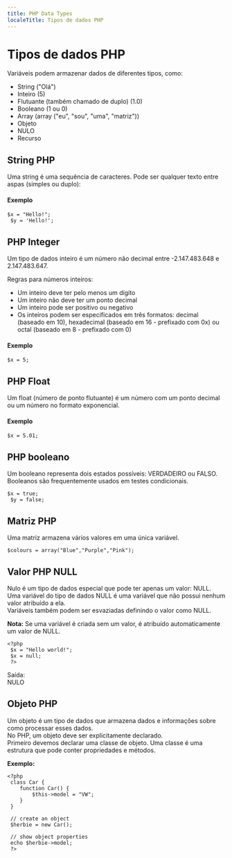 ```yaml
---
title: PHP Data Types
localeTitle: Tipos de dados PHP
---
```

# Tipos de dados PHP

Variáveis ​​podem armazenar dados de diferentes tipos, como:

*   String ("Olá")
*   Inteiro (5)
*   Flutuante (também chamado de duplo) (1.0)
*   Booleano (1 ou 0)
*   Array (array ("eu", "sou", "uma", "matriz"))
*   Objeto
*   NULO
*   Recurso

## String PHP

Uma string é uma sequência de caracteres. Pode ser qualquer texto entre aspas (simples ou duplo):

#### Exemplo
```
$x = "Hello!"; 
 $y = 'Hello!'; 
```

## PHP Integer

Um tipo de dados inteiro é um número não decimal entre -2.147.483.648 e 2.147.483.647.

Regras para números inteiros:

*   Um inteiro deve ter pelo menos um dígito
*   Um inteiro não deve ter um ponto decimal
*   Um inteiro pode ser positivo ou negativo
*   Os inteiros podem ser especificados em três formatos: decimal (baseado em 10), hexadecimal (baseado em 16 - prefixado com 0x) ou octal (baseado em 8 - prefixado com 0)

#### Exemplo

`$x = 5;`

## PHP Float

Um float (número de ponto flutuante) é um número com um ponto decimal ou um número no formato exponencial.

#### Exemplo

`$x = 5.01;`

## PHP booleano

Um booleano representa dois estados possíveis: VERDADEIRO ou FALSO. Booleanos são frequentemente usados ​​em testes condicionais.
```
$x = true; 
 $y = false; 
```

## Matriz PHP

Uma matriz armazena vários valores em uma única variável.

`$colours = array("Blue","Purple","Pink");`

## Valor PHP NULL

Nulo é um tipo de dados especial que pode ter apenas um valor: NULL.  
Uma variável do tipo de dados NULL é uma variável que não possui nenhum valor atribuído a ela.  
Variáveis ​​também podem ser esvaziadas definindo o valor como NULL.

**Nota:** Se uma variável é criada sem um valor, é atribuído automaticamente um valor de NULL.
```
<?php 
 $x = "Hello world!"; 
 $x = null; 
 ?> 
```

Saída:  
NULO

## Objeto PHP

Um objeto é um tipo de dados que armazena dados e informações sobre como processar esses dados.  
No PHP, um objeto deve ser explicitamente declarado.  
Primeiro devemos declarar uma classe de objeto. Uma classe é uma estrutura que pode conter propriedades e métodos.

**Exemplo:**
```
<?php 
 class Car { 
    function Car() { 
        $this->model = "VW"; 
    } 
 } 
 
 // create an object 
 $herbie = new Car(); 
 
 // show object properties 
 echo $herbie->model; 
 ?> 

```